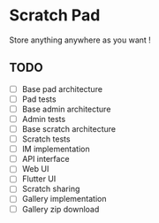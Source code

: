 Scratch Pad
===========

Store anything anywhere as you want !

TODO
----

- [ ] Base pad architecture
- [ ] Pad tests
- [ ] Base admin architecture
- [ ] Admin tests
- [ ] Base scratch architecture
- [ ] Scratch tests
- [ ] IM implementation
- [ ] API interface
- [ ] Web UI
- [ ] Flutter UI
- [ ] Scratch sharing
- [ ] Gallery implementation
- [ ] Gallery zip download